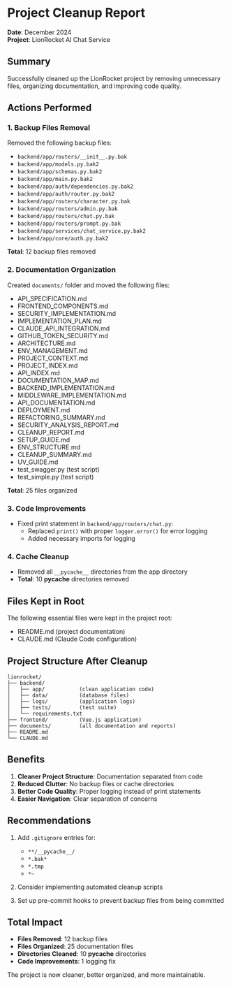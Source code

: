 # Project Cleanup Report

**Date**: December 2024  
**Project**: LionRocket AI Chat Service

## Summary

Successfully cleaned up the LionRocket project by removing unnecessary files, organizing documentation, and improving code quality.

## Actions Performed

### 1. Backup Files Removal
Removed the following backup files:
- `backend/app/routers/__init__.py.bak`
- `backend/app/models.py.bak2`
- `backend/app/schemas.py.bak2`
- `backend/app/main.py.bak2`
- `backend/app/auth/dependencies.py.bak2`
- `backend/app/auth/router.py.bak2`
- `backend/app/routers/character.py.bak`
- `backend/app/routers/admin.py.bak`
- `backend/app/routers/chat.py.bak`
- `backend/app/routers/prompt.py.bak`
- `backend/app/services/chat_service.py.bak2`
- `backend/app/core/auth.py.bak2`

**Total**: 12 backup files removed

### 2. Documentation Organization
Created `documents/` folder and moved the following files:
- API_SPECIFICATION.md
- FRONTEND_COMPONENTS.md
- SECURITY_IMPLEMENTATION.md
- IMPLEMENTATION_PLAN.md
- CLAUDE_API_INTEGRATION.md
- GITHUB_TOKEN_SECURITY.md
- ARCHITECTURE.md
- ENV_MANAGEMENT.md
- PROJECT_CONTEXT.md
- PROJECT_INDEX.md
- API_INDEX.md
- DOCUMENTATION_MAP.md
- BACKEND_IMPLEMENTATION.md
- MIDDLEWARE_IMPLEMENTATION.md
- API_DOCUMENTATION.md
- DEPLOYMENT.md
- REFACTORING_SUMMARY.md
- SECURITY_ANALYSIS_REPORT.md
- CLEANUP_REPORT.md
- SETUP_GUIDE.md
- ENV_STRUCTURE.md
- CLEANUP_SUMMARY.md
- UV_GUIDE.md
- test_swagger.py (test script)
- test_simple.py (test script)

**Total**: 25 files organized

### 3. Code Improvements
- Fixed print statement in `backend/app/routers/chat.py`:
  - Replaced `print()` with proper `logger.error()` for error logging
  - Added necessary imports for logging

### 4. Cache Cleanup
- Removed all `__pycache__` directories from the app directory
- **Total**: 10 __pycache__ directories removed

## Files Kept in Root
The following essential files were kept in the project root:
- README.md (project documentation)
- CLAUDE.md (Claude Code configuration)

## Project Structure After Cleanup

```
lionrocket/
├── backend/
│   ├── app/           (clean application code)
│   ├── data/          (database files)
│   ├── logs/          (application logs)
│   ├── tests/         (test suite)
│   └── requirements.txt
├── frontend/          (Vue.js application)
├── documents/         (all documentation and reports)
├── README.md
└── CLAUDE.md
```

## Benefits
1. **Cleaner Project Structure**: Documentation separated from code
2. **Reduced Clutter**: No backup files or cache directories
3. **Better Code Quality**: Proper logging instead of print statements
4. **Easier Navigation**: Clear separation of concerns

## Recommendations
1. Add `.gitignore` entries for:
   - `**/__pycache__/`
   - `*.bak*`
   - `*.tmp`
   - `*~`

2. Consider implementing automated cleanup scripts

3. Set up pre-commit hooks to prevent backup files from being committed

## Total Impact
- **Files Removed**: 12 backup files
- **Files Organized**: 25 documentation files
- **Directories Cleaned**: 10 __pycache__ directories
- **Code Improvements**: 1 logging fix

The project is now cleaner, better organized, and more maintainable.